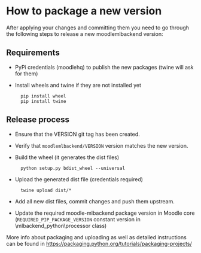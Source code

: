 # How to package a new version

After applying your changes and committing them you need to go through the following steps to release a new moodlemlbackend version:

## Requirements

* PyPi credentials (moodlehq) to publish the new packages (twine will ask for them)
* Install wheels and twine if they are not installed yet

        pip install wheel
        pip install twine

## Release process

* Ensure that the VERSION git tag has been created.
* Verify that ```moodlemlbackend/VERSION``` version matches the new version.
* Build the wheel (it generates the dist files)

        python setup.py bdist_wheel --universal

* Upload the generated dist file (credentials required)

        twine upload dist/*

* Add all new dist files, commit changes and push them upstream.
* Update the required moodle-mlbackend package version in Moodle core (```REQUIRED_PIP_PACKAGE_VERSION``` constant version in \mlbackend_python\processor class)


More info about packaging and uploading as well as detailed instructions can be found in <https://packaging.python.org/tutorials/packaging-projects/>